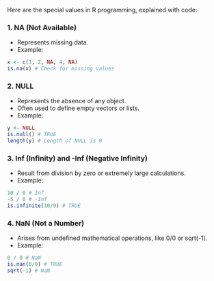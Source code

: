 Here are the special values in R programming, explained with code:

### 1. NA (Not Available)
- Represents missing data.
- Example:
```r
x <- c(1, 2, NA, 4, NA) 
is.na(x) # Check for missing values
```

### 2. NULL
- Represents the absence of any object.
- Often used to define empty vectors or lists.
- Example:
```r
y <- NULL
is.null() # TRUE
length(y) # Length of NULL is 0
```

### 3. Inf (Infinity) and -Inf (Negative Infinity)
- Result from division by zero or extremely large calculations.
- Example:
```r
10 / 0 # Inf
-5 / 0 # -Inf
is.infinite(10/0) # TRUE
```

### 4. NaN (Not a Number)
- Arises from undefined mathematical operations, like 0/0 or sqrt(-1).
- Example:
```r
0 / 0 # NaN 
is.nan(0/0) # TRUE
sqrt(-1) # NaN
```
